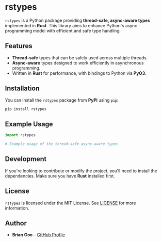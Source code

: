 
# rstypes

`rstypes` is a Python package providing **thread-safe, async-aware types** implemented in **Rust**. This library aims to enhance Python's async programming model with efficient and safe type handling.

## Features

* **Thread-safe** types that can be safely used across multiple threads.
* **Async-aware** types designed to work efficiently in asynchronous programming.
* Written in **Rust** for performance, with bindings to Python via **PyO3**.

## Installation

You can install the `rstypes` package from **PyPI** using `pip`:

```bash
pip install rstypes
```

## Example Usage

```python
import rstypes

# Example usage of the thread-safe async-aware types
```

## Development

If you're looking to contribute or modify the project, you'll need to install the dependencies. Make sure you have **Rust** installed first.


## License

`rstypes` is licensed under the MIT License. See [LICENSE](LICENSE) for more information.

## Author

* **Brian Goo** – [GitHub Profile](https://github.com/brian-goo)

